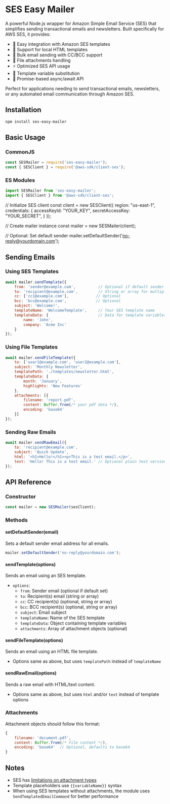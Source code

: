 # SES Easy Mailer

A powerful Node.js wrapper for Amazon Simple Email Service (SES) that simplifies sending transactional emails and newsletters. Built specifically for AWS SES, it provides:

- 📧 Easy integration with Amazon SES templates
- 📁 Support for local HTML templates
- 👥 Bulk email sending with CC/BCC support
- 📎 File attachments handling
- ⚡ Optimized SES API usage
- 🔄 Template variable substitution
- 🚀 Promise-based async/await API

Perfect for applications needing to send transactional emails, newsletters, or any automated email communication through Amazon SES.

## Installation

```bash
npm install ses-easy-mailer
```

## Basic Usage

### CommonJS
```javascript
const SESMailer = require('ses-easy-mailer');
const { SESClient } = require('@aws-sdk/client-ses');
```

### ES Modules
```javascript
import SESMailer from 'ses-easy-mailer';
import { SESClient } from '@aws-sdk/client-ses';
```

// Initialize SES client
const client = new SESClient({
    region: "us-east-1",
    credentials: {
        accessKeyId: "YOUR_KEY",
        secretAccessKey: "YOUR_SECRET",
    }
});

// Create mailer instance
const mailer = new SESMailer(client);

// Optional: Set default sender
mailer.setDefaultSender('no-reply@yourdomain.com');

## Sending Emails

### Using SES Templates

```javascript
await mailer.sendTemplate({
    from: 'sender@example.com',          // Optional if default sender is set
    to: 'recipient@example.com',         // String or array for multiple recipients
    cc: ['cc1@example.com'],            // Optional
    bcc: 'bcc@example.com',             // Optional
    subject: 'Welcome!',
    templateName: 'WelcomeTemplate',     // Your SES template name
    templateData: {                      // Data for template variables
        name: 'John',
        company: 'Acme Inc'
    }
});
```

### Using File Templates

```javascript
await mailer.sendFileTemplate({
    to: ['user1@example.com', 'user2@example.com'],
    subject: 'Monthly Newsletter',
    templatePath: './templates/newsletter.html',
    templateData: {
        month: 'January',
        highlights: 'New Features'
    },
    attachments: [{
        filename: 'report.pdf',
        content: Buffer.from(/* your pdf data */),
        encoding: 'base64'
    }]
});
```

### Sending Raw Emails

```javascript
await mailer.sendRawEmail({
    to: 'recipient@example.com',
    subject: 'Quick Update',
    html: '<h1>Hello!</h1><p>This is a test email.</p>',
    text: 'Hello! This is a test email.' // Optional plain text version
});
```

## API Reference

### Constructor
```javascript
const mailer = new SESMailer(sesClient);
```

### Methods

#### setDefaultSender(email)
Sets a default sender email address for all emails.
```javascript
mailer.setDefaultSender('no-reply@yourdomain.com');
```

#### sendTemplate(options)
Sends an email using an SES template.
- `options`:
  - `from`: Sender email (optional if default set)
  - `to`: Recipient(s) email (string or array)
  - `cc`: CC recipient(s) (optional, string or array)
  - `bcc`: BCC recipient(s) (optional, string or array)
  - `subject`: Email subject
  - `templateName`: Name of the SES template
  - `templateData`: Object containing template variables
  - `attachments`: Array of attachment objects (optional)

#### sendFileTemplate(options)
Sends an email using an HTML file template.
- Options same as above, but uses `templatePath` instead of `templateName`

#### sendRawEmail(options)
Sends a raw email with HTML/text content.
- Options same as above, but uses `html` and/or `text` instead of template options

### Attachments
Attachment objects should follow this format:
```javascript
{
    filename: 'document.pdf',
    content: Buffer.from(/* file content */),
    encoding: 'base64'  // Optional, defaults to base64
}
```

## Notes
- SES has [limitations on attachment types](https://docs.aws.amazon.com/ses/latest/dg/mime-types.html)
- Template placeholders use `{{variableName}}` syntax
- When using SES templates without attachments, the module uses `SendTemplatedEmailCommand` for better performance